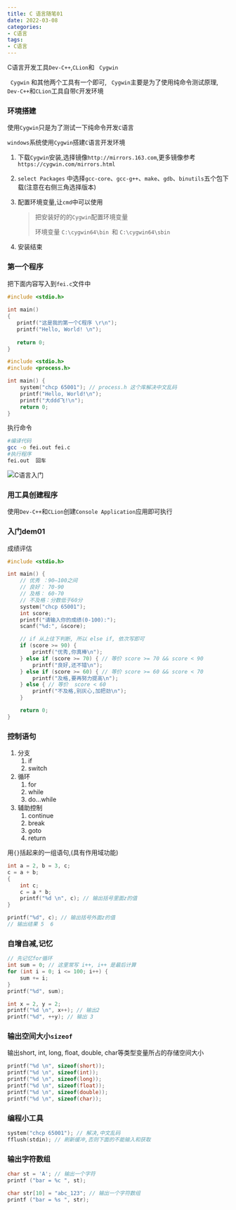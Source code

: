 ```yaml
---
title: C 语言随笔01
date: 2022-03-08
categories: 
- C语言
tags:
- C语言
---
```

C语言开发工具`Dev-C++`,`CLion`和 ` Cygwin`

` Cygwin` 和其他两个工具有一个即可, ` Cygwin`主要是为了使用纯命令测试原理,
`Dev-C++`和`CLion`工具自带`C`开发环境

<!-- more -->

### 环境搭建

使用`Cygwin`只是为了测试一下纯命令开发`C`语言

`windows`系统使用`Cygwin`搭建`C`语言开发环境

1. 下载`Cygwin`安装,选择镜像`http://mirrors.163.com`,更多镜像参考`https://cygwin.com/mirrors.html`

2. `select Packages` 中选择`gcc-core`、`gcc-g++`、`make`、`gdb`、`binutils`五个包下载(注意在右侧三角选择版本)

3. 配置环境变量,让`cmd`中可以使用

   > 把安装好的的`Cygwin`配置环境变量
   >
   > 环境变量  `C:\cygwin64\bin `和 `C:\cygwin64\sbin`

4. 安装结束

### 第一个程序 

把下面内容写入到`fei.c`文件中

```c
#include <stdio.h>
 
int main()
{
   printf("这是我的第一个C程序 \r\n");
   printf("Hello, World! \n");
   
   return 0;
}
```

```c
#include <stdio.h>
#include <process.h>

int main() {
    system("chcp 65001"); // process.h 这个库解决中文乱码
    printf("Hello, World!\n");
    printf("大ddd飞!\n");
    return 0;
}
```



执行命令

```bash
#编译代码
gcc -o fei.out fei.c
#执行程序
fei.out  回车
```

![C语言入门](/img/c_start/fC_01.png "C语言入门")

### 用工具创建程序

使用`Dev-C++`和`CLion`创建`Console Application`应用即可执行

### 入门dem01

成绩评估

```c
#include <stdio.h>

int main() {
    // 优秀 ：90—100之间
    // 良好： 70-90
    // 及格： 60-70
    // 不及格：分数低于60分
    system("chcp 65001");
    int score;
    printf("请输入你的成绩(0-100):");
    scanf("%d:", &score);

    // if 从上往下判断, 所以 else if, 依次写即可
    if (score >= 90) {
        printf("优秀,你真棒\n");
    } else if (score >= 70) { // 等价 score >= 70 && score < 90
        printf("良好,还不错\n");
    } else if (score >= 60) { // 等价 score >= 60 && score < 70
        printf("及格,要再努力提高\n");
    } else { // 等价  score < 60
        printf("不及格,别灰心,加把劲\n");
    }

    return 0;
}
```

### 控制语句

1. 分支
   1. if
   2. switch
2. 循环
   1.  for
   2. while
   3. do...while
3. 辅助控制
   1. continue
   2. break
   3. goto
   4. return

用`{}`括起来的一组语句,(具有作用域功能)

```c
int a = 2, b = 3, c;
c = a + b;
{
    int c;
    c = a * b;
    printf("%d \n", c); // 输出括号里面z的值
}

printf("%d", c); // 输出括号外面z的值
// 输出结果 5  6

```

### 自增自减,记忆

```c
// 先记忆for循环
int sum = 0; // 这里常写 i++, i++ 是最后计算
for (int i = 0; i <= 100; i++) {
    sum += i;
}
printf("%d", sum);

int x = 2, y = 2;
printf("%d \n", x++); // 输出2
printf("%d", ++y); // 输出 3
```

### 输出空间大小`sizeof`

输出short, int, long, float, double, char等类型变量所占的存储空间大小

```c
printf("%d \n", sizeof(short));
printf("%d \n", sizeof(int));
printf("%d \n", sizeof(long));
printf("%d \n", sizeof(float));
printf("%d \n", sizeof(double));
printf("%d \n", sizeof(char));
```

### 编程小工具

```c
system("chcp 65001"); // 解决,中文乱码
fflush(stdin); // 刷新缓冲,否则下面的不能输入和获取
```

### 输出字符数组

```c
char st = 'A'; // 输出一个字符
printf ("bar = %c ", st);

char str[10] = "abc_123"; // 输出一个字符数组
printf ("bar = %s ", str);
```











